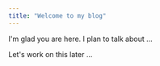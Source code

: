 ```yaml
---
title: "Welcome to my blog"
---
```


I'm glad you are here. I plan to talk about ...

Let's work on this later ...
